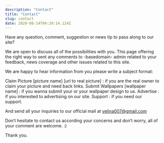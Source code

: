 ```yaml
---
description: "Contact"
title: "Contact"
slug: contact
date: 2020-08-14T04:29:14.124Z
---
```


Have any question, comment, suggestion or news tip to pass along to our site?

We are open to discuss all of the possibilities with you. This page offering the right way to sent any comments to -basedomain- admin related to your feedback, news coverage and other issues related to this site.

We are happy to hear information from you please write a subject format:

Claim Picture [picture name] [url to real picture] : if you are the real owner to claim your picture and need back links. Submit Wallpapers [wallpaper name] : if you wanna submit your or your wallpaper design to us. Advertise : if you interested to advertising on our site. Support : if you need our support.

And send all your inquiries to our official mail at velina007@gmail.com

Don’t hesitate to contact us according your concerns and don’t worry, all of your comment are welcome. :)

Thank you.